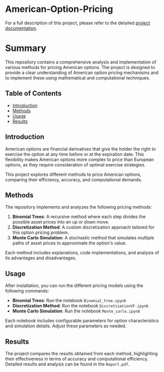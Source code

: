 # American-Option-Pricing


For a full description of this project, please refer to the detailed [project documentation](Report.pdf).

# Summary


This repository contains a comprehensive analysis and implementation of various methods for pricing American options. The project is designed to provide a clear understanding of American option pricing mechanisms and to implement these using mathematical and computational techniques.

## Table of Contents

- [Introduction](#introduction)
- [Methods](#methods)
- [Usage](#usage)
- [Results](#results)



## Introduction

American options are financial derivatives that give the holder the right to exercise the option at any time before or at the expiration date. This flexibility makes American options more complex to price than European options, as they require consideration of optimal exercise strategies.

This project explores different methods to price American options, comparing their efficiency, accuracy, and computational demands.

## Methods

The repository implements and analyzes the following pricing methods:

1. **Binomial Trees**: A recursive method where each step divides the possible asset prices into an up or down move.
2. **Discretization Method**: A custom discretization approach tailored for this option pricing problem.
3. **Monte Carlo Simulation**: A stochastic method that simulates multiple paths of asset prices to approximate the option's value.

Each method includes explanations, code implementations, and analysis of its advantages and disadvantages.

## Usage

After installation, you can run the different pricing models using the following commands:

- **Binomial Trees**: Run the notebook `Binomial_tree.ipynb`
- **Discretization Method**: Run the notebook `DiscretisationVF.ipynb`
- **Monte Carlo Simulation**: Run the notebook `Monte_carlo.ipynb`

Each notebook includes configurable parameters for option characteristics and simulation details. Adjust these parameters as needed.

## Results

The project compares the results obtained from each method, highlighting their effectiveness in terms of accuracy and computational efficiency. Detailed results and analysis can be found in the `Report.pdf`.


